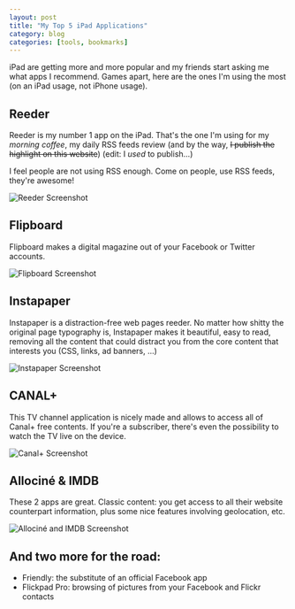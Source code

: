 ```yaml
---
layout: post
title: "My Top 5 iPad Applications"
category: blog
categories: [tools, bookmarks]
---
```


iPad are getting more and more popular and my friends start asking me what apps
I recommend. Games apart, here are the ones I'm using the most (on an iPad
usage, not iPhone usage).

## Reeder

Reeder is my number 1 app on the iPad. That's the one I'm using for my _morning
coffee_, my daily RSS feeds review (and by the way, ~~I publish the highlight on
this website~~) (edit: I _used_ to publish…)

I feel people are not using RSS enough. Come on people, use RSS feeds, they're
awesome!

![Reeder Screenshot](../../assets/images/reeder-screenshot.jpg)

## Flipboard

Flipboard makes a digital magazine out of your Facebook or Twitter accounts.

![Flipboard Screenshot](../../assets/images/flipboard-screenshot.jpg)

## Instapaper

Instapaper is a distraction-free web pages reeder. No matter how shitty the
original page typography is, Instapaper makes it beautiful, easy to read,
removing all the content that could distract you from the core content that
interests you (CSS, links, ad banners, ...)

![Instapaper Screenshot](../../assets/images/instapaper-screenshot.jpg)

## CANAL+

This TV channel application is nicely made and allows to access all of Canal+
free contents. If you're a subscriber, there's even the possibility to watch the
TV live on the device.

![Canal+ Screenshot](../../assets/images/canal_plus_screenshot.jpg)

## Allociné & IMDB

These 2 apps are great. Classic content: you get access to all their website
counterpart information, plus some nice features involving geolocation, etc.

![Allociné and IMDB Screenshot](../../assets/images/allocine_imdb_screenshot.jpg)

## And two more for the road:

- Friendly: the substitute of an official Facebook app
- Flickpad Pro: browsing of pictures from your Facebook and Flickr contacts
